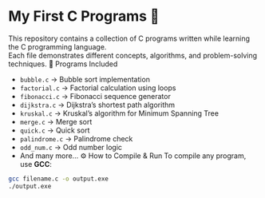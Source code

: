 # My First C Programs 🚀

This repository contains a collection of C programs written while learning the C programming language.  
Each file demonstrates different concepts, algorithms, and problem-solving techniques.
📂 Programs Included
- `bubble.c` → Bubble sort implementation
- `factorial.c` → Factorial calculation using loops
- `fibonacci.c` → Fibonacci sequence generator
- `dijkstra.c` → Dijkstra’s shortest path algorithm
- `kruskal.c` → Kruskal’s algorithm for Minimum Spanning Tree
- `merge.c` → Merge sort
- `quick.c` → Quick sort
- `palindrome.c` → Palindrome check
- `odd_num.c` → Odd number logic
- And many more...
⚙️ How to Compile & Run
To compile any program, use **GCC**:

```bash
gcc filename.c -o output.exe
./output.exe
